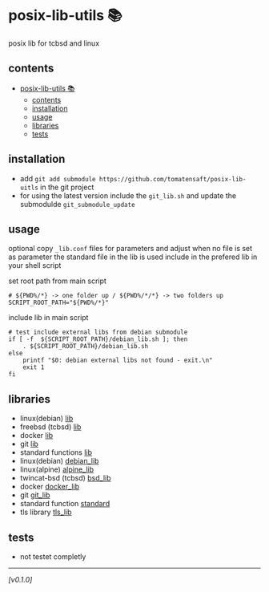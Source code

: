 # posix-lib-utils :books:
posix lib for tcbsd and linux

## contents
- [posix-lib-utils :books:](#posix-lib-utils-books)
  - [contents](#contents)
  - [installation](#installation)
  - [usage](#usage)
  - [libraries](#libraries)
  - [tests](#tests)

## installation
* add `git add submodule https://github.com/tomatensaft/posix-lib-uitls` in the git project
* for using the latest version include the `git_lib.sh` and update the submodulde `git_submodule_update`

## usage
optional copy `_lib.conf` files for parameters and adjust
when no file is set as parameter the standard file in the lib is used
include in the prefered lib in your shell script

set root path from main script
```
# ${PWD%/*} -> one folder up / ${PWD%/*/*} -> two folders up 
SCRIPT_ROOT_PATH="${PWD%/*}"
```

include lib in main script
```
# test include external libs from debian submodule
if [ -f  ${SCRIPT_ROOT_PATH}/debian_lib.sh ]; then
    . ${SCRIPT_ROOT_PATH}/debian_lib.sh
else
    printf "$0: debian external libs not found - exit.\n"
    exit 1
fi
```

## libraries
* linux(debian) [lib](debian_lib.sh)
* freebsd (tcbsd) [lib](tcbsd_lib.sh)
* docker [lib](docker_lib.sh)
* git [lib](git_lib.sh)
* standard functions [lib](standard_lib.sh)
* linux(debian) [debian_lib](debian_lib.sh)
* linux(alpine) [alpine_lib](alpine_lib.sh)
* twincat-bsd (tcbsd) [bsd_lib](tcbsd_lib.sh)
* docker [docker_lib](docker_lib.sh)
* git [git_lib](git_lib.sh)
* standard function [standard](standard_lib.sh)
* tls library [tls_lib](tls_lib.sh)

## tests
* not testet completly
  
---
*[v0.1.0]*


